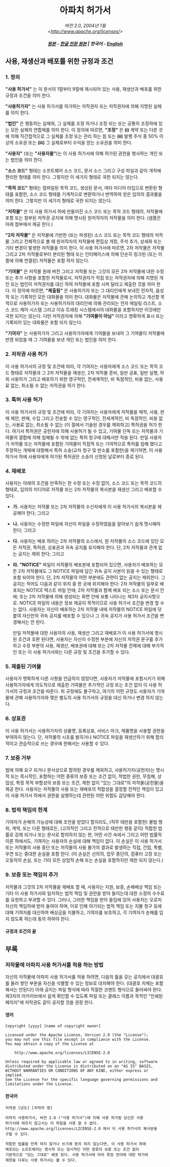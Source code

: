 <div align="center">

# 아파치 허가서

_버전 2.0, 2004년 1월_  
_&lt;<http://www.apache.org/licenses/>&gt;_

##### [원본](https://www.apache.org/licenses/LICENSE-2.0.html) - [한글 전문 원본](https://www.oss.kr/oss_guide/show/aa60b243-0719-41ab-bec1-023faa906ee1) | **한국어** - [English](../ENG/Apache_v2.0.md)

</div>

## 사용, 재생산과 배포를 위한 규정과 조건

### 1. 정의

**"사용 허가서"** 는 이 문서의 1절부터 9절에 제시되어 있는 사용, 재생산과 배포를 위한 
규정과 조건을 의미 한다.

**"사용허가자"** 는 사용 허가서를 허가하는 저작권자 또는 저작권자에 의해 지명된 실체를
의미 한다.

**"법인"** 은 행동하는 실체와, 그 실체를 조정 하거나 조정 되는 또는 공통의 조정하에 있는
모든 실체의 연합체를 의미 한다. 이 정의에 따르면, **"조정"** 은 **(i)** 계약 또는 다른
것에 의해 직간접적으로 그 실체를 조정 또는 관리 하는 힘 또는 **(ii)** 발행 주식 중 50%
이상의 소유권 또는 **(iii)** 그 실체로부터 수익을 얻는 소유권을 의미 한다.

**"사용자"** (또는 **"사용자들"**)는 이 사용 허가서에 의해 허가된 권한을 행사하는 개인
또는 법인을 의미 한다.

**"소스 코드"** 형태는 소프트웨어 소스 코드, 문서 소스 그리고 구성 파일과 같이 개작에
편리한 형태를 의미 한다. 그렇지만 이 세가지 형태로 국한 되지는 않는다.

**"목적 코드"** 형태는 컴파일된 목적 코드, 생성된 문서, 여타 미디어 타입으로 변환된 형태를
포함한, 소스 코드 형태를 기계적으로 변환하거나 번역하여 얻은 임의의 결과물을 의미 한다. 
그렇지만 이 세가지 형태로 국한 되지는 않는다.

**"저작물"** 은 이 사용 허가서 하에 만들어진 소스 코드 또는 목적 코드 형태의, 저작물에 포함
또는 첨부된 저작권 공지에 의해 명시된 원저작자의 저작물을 의미 한다. (샘플은 아래 첨부에서
제공 한다.)

**"2차 저작물"** 은 저작물에 기반한 (또는 파생된) 소스 코드 또는 목적 코드 형태의 저작물
그리고 전체적으로 볼 때 원저작자의 저작물에 편집상 개정, 주석 추가, 상세화 또는 기타 변경이
발생한 저작물을 의미 한다. 이 사용 허가서에 따르면, 2차 저작물은 저작물 그리고 2차 저작물로부터
분리된 형태 또는 인터페이스에 의해 단순히 링크된 (또는 이름에 의해 연결된) 저작물은 포함 하지
않는다.

**"기여물"** 은 저작물 원래 버전 그리고 저작물 또는 그것의 모든 2차 저작물에 대한 수정
또는 추가 사항을 포함한 저작물로서, 저작권자가 직접 또는 저작권자에 의해 지명된 개인 또는
법인이 저작권자를 대신 하여 저작물에 포함 시켜 달라고 제출한 것을 의미 한다. 이 정의에
따르면, **"제출됨"** 은 사용허가자 또는 그 대리인에게 보내진 전자적, 음성적 또는 기록적인
모든 대화물을 의미 한다. 대화물은 저작물에 관해 논의하고 개선할 목적으로 사용허가자 또는
사용허가자의 대리인에 의해 관리되는 전자 메일링 리스트, 소스 코드 제어 시스템 그리고 이슈
트래킹 시스템에서의 대화물을 포함하지만 이것에만 국한 되지는 않는다. 다만 저작권자에 의해
**"기여물이 아님"** 이라고 명확하게 표시 또는 기록되어 있는 대화물은 포함 되지 않는다.

**"기여자"** 는 사용허가자 그리고 사용허가자에게 기여물을 보내어 그 기여물이 저작물에 반영
되었을 때 그 기여물을 보낸 개인 또는 법인을 의미 한다.

### 2. 저작권 사용 허가

이 사용 허가서의 규정 및 조건에 따라, 각 기여자는 사용자에게 소스 코드 또는 목적
코드 형태로 저작물과 그 2차 저작물을 재생산, 2차 저작물 준비, 일반 공표, 일반 실행,
하위 사용허가 그리고 배포하기 위한 영구적인, 전세계적인, 비 독점적인, 비용 없는, 사용료
없는, 취소될 수 없는 저작권을 허가 한다.

### 3. 특허 사용 허가

이 사용 허가서의 규정 및 조건에 따라, 각 기여자는 사용자에게 저작물을 제작, 사용,
판매 제안, 판매, 수입 그리고 전송할 수 있는 영구적인, 전세계적인, 비 독점적인, 비용
없는, 사용료 없는, 취소될 수 없는 (이 절에서 기술된 경우를 제외하고) 특허권을 허가 한다.
여기서 특허권은 공헌자에 의해 사용허가 될 수 있고, 기여물 단독 또는 저작물과 기여물의
결합에 의해 침해될 수 밖에 없는 특허 청구에 대해서만 적용 된다. 만일 사용자가 저작물
또는 저작물에 포함된 기여물이 직접적 또는 기여적으로 특허를 침해 했다고 주장하는 개체에
대항해서 특허 소송(교차 청구 및 반소를 포함한)을 제기하면, 이 사용 허가서 하에 사용자에게
허가된 특허권은 소송이 신청된 날로부터 종료 된다.

### 4. 재배포

사용자는 아래의 조건을 만족하는 한 수정 또는 수정 없이, 소스 코드 또는 목적 코드의 형태로,
임의의 미디어로 저작물 또는 2차 저작물의 복사본을 재생산 그리고 배포할 수 있다.

* **가.** 사용자는 저작물 또는 2차 저작물의 수신자에게 이 사용 허가서의 복사본을 제공해야 한다; 그리고
* **나.** 사용자는 수정한 파일에 자신이 파일을 수정하였음을 알아보기 쉽게 명시해야 한다; 그리고
* **다.** 사용자는 배포 하려는 2차 저작물의 소스에서, 원 저작물의 소스 코드에 있던 모든 저작권, 특허권, 상표권과 귀속 공지를 유지해야 한다. 단, 2차 저작물과 관계 없는 공지는 제외 한다; 그리고
* **라.** **"NOTICE"** 파일이 저작물의 배포본에 포함되어 있으면, 사용자가 배포하는 모든
2차 저작물에도 그 NOTICE 파일에 담긴 귀속 공지 사본이 읽을 수 있는 형태로 포함 되어야 한다.
단, 2차 저작물의 어떤 부분에도 관련이 없는 공지는 제외한다. 그 공지는 적어도 다음과 같이
위치 중 한 곳에 위치해야 한다: 2차 저작물의 일부로 배포되는 NOTICE 텍스트 파일 안에; 2차
저작물과 함께 배포 되는 소스 또는 문서 안에; 또는 2차 저작물에 의해 생성되는 화면 안에
보통 나타나는 제3자 공지사항으로. NOTICE 파일의 내용은 정보 제공이 목적이므로 사용 허가서
조건을 변경 할 수는 없다. 사용자는 자신이 배포하는 2차 저작물 내에 저작물의 NOTICE 파일에
덧붙여 자신만의 귀속 공지를 배포할 수 있으나 그 귀속 공지가 사용 허가서 조건을 변경해서는
안 된다.

   만일 저작물에 대한 사용자의 사용, 재생산 그리고 재배포가 이 사용 허가서에 명시된 조건과
   호환 된다면, 사용자는 자신이 수정한 부분에 자신의 저작권 문구를 추가하고 수정 부분의
   사용, 재생산, 배포권에 대해 또는 2차 저작물 전체에 대해 부가적인 또는 이 사용 허가서와는
   다른 규정 및 조건을 추가할 수 있다.

### 5. 제출된 기여물

사용자가 명확하게 다른 사항을 언급하지 않았다면, 사용자가 저작물에 포함시키기 위해
사용허가자에게 의도적으로 제출한 기여물은 추가적인 규정 또는 조건 없이 이 사용
허가서의 규정과 조건을 따른다. 위 규정에도 불구하고, 여기의 어떤 규정도 사용자가
기여물에 관해 사용허가자와 맺은 별도의 사용 허가서의 규정을 대신 하거나 변경 하지 않는다.

### 6. 상표권

이 사용 허가서는 사용허가자의 상품명, 등록상표, 서비스 마크, 제품명을 사용할
권한을 부여하지 않는다. 단, 저작물의 시초를 밝히거나 NOTICE 파일을 재생산하기
위해 합리적이고 관습적으로 쓰는 경우에 한해서는 사용할 수 있다.

### 7. 보증 거부

법에 의해 요구 되거나 문서상으로 합의된 경우를 제외하고, 사용허가자(공헌자)는 명시적
또는 묵시적인, 포함하는 어떤 종류의 보증 또는 조건 없이, 적법한 권한, 무침해, 상업성,
특정 목적 부합성의 보증 또는 조건, 제한 없이 "있는 그대로"의 저작물(공헌물)을 제공 한다.
사용자는 저작물의 사용 또는 재배포의 적합성을 결정할 전적인 책임이 있고 이 사용 허가서
하에서 권한을 실행하는데 관련된 어떤 위험도 감당해야 한다.

### 8. 법적 책임의 한계

기여자가 손해의 가능성에 대해 조언을 받았다 할지라도, (직무 태만을 포함한) 불법 행위,
계약, 또는 다른 형태로든, (고의적인 그리고 전적으로 태만한 행동 같이) 적합한 법률로
강제 되거나 또는 문서로 합의하지 않는 한, 어떤 사건 속에서 그리고 어떤 법률적 이론
하에서도, 기여자는 사용자의 손실에 대해 책임이 없다. 이 손실은 이 사용 허가서 또는
저작물의 사용 중단 또는 저작물의 사용 불가의 결과로 발생하는 직접, 간접, 특별, 우연
또는 중대한 손실을 포함 한다. (이 손실은 선의의, 업무 중단의, 컴퓨터 고장 또는 오동작의
손실, 또는 기타 모든 상업적 손해 또는 손실을 포함하지만 제한 되지 않는다.)

### 9. 보증 또는 책임의 추가

저작물과 그것의 2차 저작물을 재배포 할 때, 사용자는 지원, 보증, 손해배상 책임 또는
기타 이 사용 허가서와 일치하는 법적 책임 및 권한을 받아 들이는데 대한 소정의 수수료를
요청하고 부과할 수 있다. 그러나, 그러한 책임을 받아 들임에 있어 사용자는 오로지 자신의
책임하에 받아 들여야 하며, 이로 인해 야기되는 법적 책임 또는 지불 청구 등에 대해
기여자를 대신하여 배상금을 지불하고, 기여자를 보호하고, 각 기여자가 손해를 입지 않도록
하는데 동의 하여야 한다.

#### 규정과 조건의 끝

## 부록
### 저작물에 아파치 사용 허가서를 적용 하는 방법

자신의 저작물에 아파치 사용 허가서를 적용 하려면, 다음의 틀을 갖는 공지에서 대괄호를
둘러 쌓인 부분을 자신을 식별할 수 있는 정보로 대치해야 한다. (대괄호 자체는 포함해서는
안된다!) 아래 공지는 파일 형식에 따라 적절한 코멘트 형식으로 둘러싸야 한다. 제3자의
아카이브에서 쉽게 확인할 수 있도록 파일 또는 클래스 이름과 목적인 "인쇄된 페이지"에
저작권도 같이 공지할 것을 권장 한다.

#### 영어
```LICENSE
Copyright [yyyy] [name of copyright owner]

Licensed under the Apache License, Version 2.0 (the "License");
you may not use this file except in compliance with the License.
You may obtain a copy of the License at

    http://www.apache.org/licenses/LICENSE-2.0

Unless required by applicable law or agreed to in writing, software
distributed under the License is distributed on an "AS IS" BASIS,
WITHOUT WARRANTIES OR CONDITIONS OF ANY KIND, either express or implied.
See the License for the specific language governing permissions and
limitations under the License.
```

#### 한국어
```LICENSE
저작권 [년도] [저작자 명]

아파치 사용허가서, 버전 2.0 ("사용 허가서")에 의해 사용 허가됨 당신은 사용
허가서에 따르지 않고서는 이 파일을 사용 할 수 없다.
http://www.apache.org/licenses/LICENSE-2.0 에서 이 사용 허가서의 복사본을
구할 수 있다.

적합한 법률을 만족 하지 않거나 쓰기에 동의 하지 않는다면, 이 사용 허가서 하에
배포되는 소프트웨어는 명시적 또는 암시적인 어떤 종류의 보증 또는 조건 없이
기본적으로 "있는 그대로" 배포 된다. 사용 허가서에 따라 특정 언어에 대한 허가와
제한을 다루는 사용 허가서는 볼 수 있다.
```